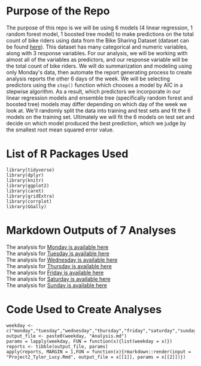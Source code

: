 # Purpose of the Repo
The purpose of this repo is we will be using 6 models (4 linear regression, 1 random forest model, 1 boosted tree model) to make predictions on the total count of bike riders using data from the Bike Sharing Dataset (dataset can be found [here](https://archive.ics.uci.edu/ml/datasets/Bike+Sharing+Dataset)). This dataset has many categorical and numeric variables, along with 3 response variables. For our analysis, we will be working with almost all of the variables as predictors, and our response variable will be the total count of bike riders. We will do summarization and modeling using only Monday's data, then automate the report generating process to create analysis reports the other 6 days of the week. We will be selecting predictors using the `step()` function which chooses a model by AIC in a stepwise algorithm. As a result, which predictors we incorporate in our linear regression models and ensemble tree (specifically random forest and boosted tree) models may differ depending on which day of the week we look at. We'll randomly split the data into training and test sets and fit the 6 models on the training set. Ultimately we will fit the 6 models on test set and decide on which model produced the best prediction, which we judge by the smallest root mean squared error value.  

# List of R Packages Used
```
library(tidyverse)
library(dplyr)
library(knitr)
library(ggplot2)
library(caret)
library(gridExtra)
library(corrplot)
library(GGally)
```

# Markdown Outputs of 7 Analyses
The analysis for [Monday is available here](mondayAnalysis.md)\
The analysis for [Tuesday is available here](tuesdayAnalysis.md)\
The analysis for [Wednesday is available here](wednesdayAnalysis.md)\
The analysis for [Thursday is available here](thursdayAnalysis.md)\
The analysis for [Friday is available here](fridayAnalysis.md)\
The analysis for [Saturday is available here](saturdayAnalysis.md)\
The analysis for [Sunday is available here](sundayAnalysis.md)

# Code Used to Create Analyses
```
weekday <- c("monday","tuesday","wednesday","thursday","friday","saturday","sunday")
output_file <- paste0(weekday, "Analysis.md")
params = lapply(weekday, FUN = function(x){list(weekday = x)})
reports <- tibble(output_file, params)
apply(reports, MARGIN = 1,FUN = function(x){rmarkdown::render(input = "Project2_Tyler_Lucy.Rmd", output_file = x[[1]], params = x[[2]])})
```
